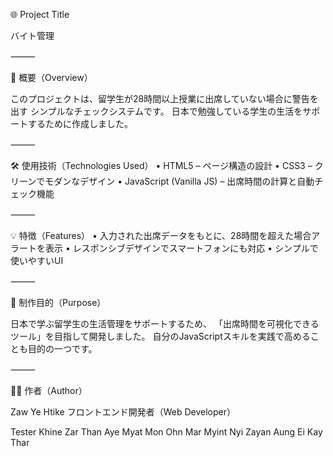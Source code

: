🌐 Project Title

バイト管理

⸻

📝 概要（Overview）

このプロジェクトは、留学生が28時間以上授業に出席していない場合に警告を出す
シンプルなチェックシステムです。
日本で勉強している学生の生活をサポートするために作成しました。

⸻

🛠 使用技術（Technologies Used）
	•	HTML5 – ページ構造の設計
	•	CSS3 – クリーンでモダンなデザイン
	•	JavaScript (Vanilla JS) – 出席時間の計算と自動チェック機能

⸻

💡 特徴（Features）
	•	入力された出席データをもとに、28時間を超えた場合アラートを表示
	•	レスポンシブデザインでスマートフォンにも対応
	•	シンプルで使いやすいUI

⸻

🎯 制作目的（Purpose）

日本で学ぶ留学生の生活管理をサポートするため、
「出席時間を可視化できるツール」を目指して開発しました。
自分のJavaScriptスキルを実践で高めることも目的の一つです。

⸻

🧑‍💻 作者（Author）

Zaw Ye Htike
フロントエンド開発者（Web Developer）

Tester
Khine Zar Than
Aye Myat Mon
Ohn Mar Myint
Nyi Zayan Aung
Ei Kay Thar

